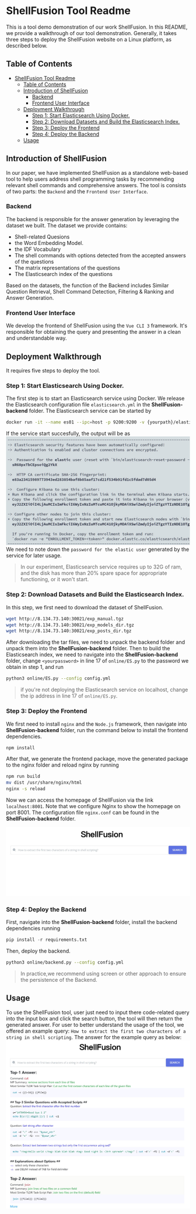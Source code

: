 # ShellFusion Tool Readme

This is a tool demo demonstration of our work ShellFusion. In this README, we provide a walkthrough of our tool demonstration. Generally, it takes three steps to deploy the ShellFusion website on a Linux platform, as described below.

## Table of Contents

- [ShellFusion Tool Readme](#shellfusion-tool-readme)
  - [Table of Contents](#table-of-contents)
  - [Introduction of ShellFusion](#introduction-of-shellfusion)
    - [Backend](#backend)
    - [Frontend User Interface](#frontend-user-interface)
  - [Deployment Walkthrough](#deployment-walkthrough)
    - [Step 1: Start Elasticsearch Using Docker.](#step-1-start-elasticsearch-using-docker)
    - [Step 2: Download Datasets and Build the Elasticsearch Index.](#step-2-download-datasets-and-build-the-elasticsearch-index)
    - [Step 3: Deploy the Frontend](#step-3-deploy-the-frontend)
    - [Step 4: Deploy the Backend](#step-4-deploy-the-backend)
  - [Usage](#usage)

## Introduction of ShellFusion
In our paper, we have implemented ShellFusion as a standalone web-based tool to help users address shell programming tasks by recommending relevant shell commands and comprehensive answers. The tool is consists of two parts: the `Backend` and the `Frontend User Interface`.
### Backend
The backend is responsible for the answer generation by leveraging the dataset we built. The dataset we provide contains:
 - Shell-related Quesions
 - the Word Embedding Model.
 - the IDF Vocabulary
 - The shell commands with options detected from the accepted answers of the questions
 - The matrix representations of the questions
 - The Elasticsearch index of the questions

Based on the datasets, the function of the Backend includes Similar Question Retrieval, Shell Command Detection, Filtering & Ranking and Answer Generation.
### Frontend User Interface
We develop the frontend of ShellFusion using the `Vue CLI 3` framework. It's responsible for obtaining the query and presenting the answer in a clean and understandable way.
## Deployment Walkthrough
It requires five steps to deploy the tool. 
### Step 1: Start Elasticsearch Using Docker.

The first step is to start an Elasticsearch service using Docker. We release the Elasticsearch configuration file `elasticsearch.yml` in the **ShellFusion-backend** folder. The Elasticsearch service can be started by  
```sh
docker run -it --name es01 --ipc=host -p 9200:9200 -v {yourpath}/elasticsearch.yml:/config/elasticsearch.yml docker.elastic.co/ elasticsearch/elasticsearch:8.0.0
``` 
If the service start succesfully, the output will be as ![Elasticsearch](https://github.com/QuinVIVER/ShellFusion-tooldemo/blob/main/figs/fig5.jpg?raw=true) 
We need to note down the `password for the elastic user` generated by the service for later usage. 

> In our experiment, Elasticsearch service requires up to 32G of ram, and the disk has more than 20% spare space for appropriate functioning, or it won't start.

### Step 2: Download Datasets and Build the Elasticsearch Index.

In this step, we first need to download the dataset of ShellFusion.
```sh
wget http://8.134.73.140:30021/exp_manual.tgz
wget http://8.134.73.140:30021/exp_models_dir.tgz
wget http://8.134.73.140:30021/exp_posts_dir.tgz
```
After downloading the tar files, we need to unpack the backend folder and unpack them into the **ShellFusion-backend** folder. 
Then to build the Elasticsearch index, we need to navigate into the **ShellFusion-backend** folder, change `<yourpassword>` in line 17 of `online/ES.py` to the password we obtain in step 1, and run
``` sh
python3 online/ES.py --config config.yml
```
> if you're not deploying the Elasticsearch service on localhost, change the ip address in line 17 of `online/ES.py`.
### Step 3: Deploy the Frontend
We first need to install `nginx` and the `Node.js` framework, then navigate into **ShellFusion-backend** folder, run the command below to install the frontend dependencies. 
```sh
npm install
```
After that, we generate the frontend package, move the generated package to the nginx folder and reload nginx by running
```sh
npm run build
mv dist /usr/share/nginx/html
nginx -s reload
```
Now we can access the homepage of ShellFusion via the link `localhost:8001`. Note that we configure Nginx to show the homepage on port 8001. The configuration file `nginx.conf` can be found in the **ShellFusion-backend** folder.

![Tool page](https://github.com/QuinVIVER/ShellFusion-tooldemo/blob/main/figs/sf.jpg?raw=false) 

### Step 4: Deploy the Backend

First, navigate into the **ShellFusion-backend** folder, install the backend dependencies running
 ```python
 pip install -r requirements.txt
 ```
Then, deploy the backend.
```sh
python3 online/backend.py --config config.yml
```
> In practice,we recommend using screen or other approach to ensure the persistence of the Backend.

## Usage
To use the ShellFusion tool, user just need to input there code-related query into the input box and click the search button, the tool will then return the generated answer.
For user to better understand the usage of the tool, we offered an example query: `How to extract the first two characters of a string in shell scripting`. The answer for the example query as below:
![query](https://github.com/QuinVIVER/ShellFusion-tooldemo/blob/main/figs/SFresult.jpg?raw=false) 
